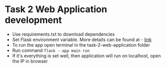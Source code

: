 # Task 2 Web Application development

- Use requirements.txt to download dependencies
- Set Flask environment variable. More details can be found at - [link](https://flask.palletsprojects.com/en/2.2.x/quickstart/)
- To run the app open terminal in the task-2-web-application folder
- Run command `flask --app main run`
- If it's everything is set well, then application will run on localhost, open the IP in browser